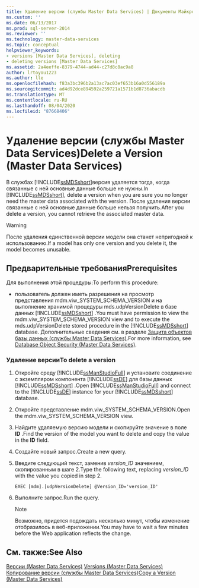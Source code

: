 ```yaml
---
title: Удаление версии (службы Master Data Services) | Документы Майкрософт
ms.custom: ''
ms.date: 06/13/2017
ms.prod: sql-server-2014
ms.reviewer: ''
ms.technology: master-data-services
ms.topic: conceptual
helpviewer_keywords:
- versions [Master Data Services], deleting
- deleting versions [Master Data Services]
ms.assetid: 2a4eeffe-8379-4744-ad44-c27d8c8ac9a8
author: lrtoyou1223
ms.author: lle
ms.openlocfilehash: f83a3bc396b2a13ac7ac03ef653b16a0d556189a
ms.sourcegitcommit: ad4d92dce894592a259721a1571b1d8736abacdb
ms.translationtype: MT
ms.contentlocale: ru-RU
ms.lasthandoff: 08/04/2020
ms.locfileid: "87668406"
---
```

# <a name="delete-a-version-master-data-services"></a><span data-ttu-id="0a96d-102">Удаление версии (службы Master Data Services)</span><span class="sxs-lookup"><span data-stu-id="0a96d-102">Delete a Version (Master Data Services)</span></span>
  <span data-ttu-id="0a96d-103">В службах [!INCLUDE[ssMDSshort](../includes/ssmdsshort-md.md)]версия удаляется тогда, когда связанные с ней основные данные больше не нужны.</span><span class="sxs-lookup"><span data-stu-id="0a96d-103">In [!INCLUDE[ssMDSshort](../includes/ssmdsshort-md.md)], delete a version when you are sure you no longer need the master data associated with the version.</span></span> <span data-ttu-id="0a96d-104">После удаления версии связанные с ней основные данные больше нельзя получить.</span><span class="sxs-lookup"><span data-stu-id="0a96d-104">After you delete a version, you cannot retrieve the associated master data.</span></span>  
  
> [!WARNING]  
>  <span data-ttu-id="0a96d-105">После удаления единственной версии модели она станет непригодной к использованию.</span><span class="sxs-lookup"><span data-stu-id="0a96d-105">If a model has only one version and you delete it, the model becomes unusable.</span></span>  
  
## <a name="prerequisites"></a><span data-ttu-id="0a96d-106">Предварительные требования</span><span class="sxs-lookup"><span data-stu-id="0a96d-106">Prerequisites</span></span>  
 <span data-ttu-id="0a96d-107">Для выполнения этой процедуры:</span><span class="sxs-lookup"><span data-stu-id="0a96d-107">To perform this procedure:</span></span>  
  
-   <span data-ttu-id="0a96d-108">пользователь должен иметь разрешения на просмотр представления mdm.viw_SYSTEM_SCHEMA_VERSION и на выполнение хранимой процедуры mds.udpVersionDelete в базе данных [!INCLUDE[ssMDSshort](../includes/ssmdsshort-md.md)] .</span><span class="sxs-lookup"><span data-stu-id="0a96d-108">You must have permission to view the mdm.viw_SYSTEM_SCHEMA_VERSION view and to execute the mds.udpVersionDelete stored procedure in the [!INCLUDE[ssMDSshort](../includes/ssmdsshort-md.md)] database.</span></span> <span data-ttu-id="0a96d-109">Дополнительные сведения см. в разделе [Защита объектов базы данных (службы Master Data Services)](database-object-security-master-data-services.md).</span><span class="sxs-lookup"><span data-stu-id="0a96d-109">For more information, see [Database Object Security &#40;Master Data Services&#41;](database-object-security-master-data-services.md).</span></span>  
  
### <a name="to-delete-a-version"></a><span data-ttu-id="0a96d-110">Удаление версии</span><span class="sxs-lookup"><span data-stu-id="0a96d-110">To delete a version</span></span>  
  
1.  <span data-ttu-id="0a96d-111">Откройте среду [!INCLUDE[ssManStudioFull](../includes/ssmanstudiofull-md.md)] и установите соединение с экземпляром компонента [!INCLUDE[ssDE](../includes/ssde-md.md)] для базы данных [!INCLUDE[ssMDSshort](../includes/ssmdsshort-md.md)] .</span><span class="sxs-lookup"><span data-stu-id="0a96d-111">Open [!INCLUDE[ssManStudioFull](../includes/ssmanstudiofull-md.md)] and connect to the [!INCLUDE[ssDE](../includes/ssde-md.md)] instance for your [!INCLUDE[ssMDSshort](../includes/ssmdsshort-md.md)] database.</span></span>  
  
2.  <span data-ttu-id="0a96d-112">Откройте представление mdm.viw_SYSTEM_SCHEMA_VERSION.</span><span class="sxs-lookup"><span data-stu-id="0a96d-112">Open the mdm.viw_SYSTEM_SCHEMA_VERSION view.</span></span>  
  
3.  <span data-ttu-id="0a96d-113">Найдите удаляемую версию модели и скопируйте значение в поле **ID** .</span><span class="sxs-lookup"><span data-stu-id="0a96d-113">Find the version of the model you want to delete and copy the value in the **ID** field.</span></span>  
  
4.  <span data-ttu-id="0a96d-114">Создайте новый запрос.</span><span class="sxs-lookup"><span data-stu-id="0a96d-114">Create a new query.</span></span>  
  
5.  <span data-ttu-id="0a96d-115">Введите следующий текст, заменив *version_ID* значением, скопированным в шаге 2.</span><span class="sxs-lookup"><span data-stu-id="0a96d-115">Type the following text, replacing *version_ID* with the value you copied in step 2.</span></span>  
  
    ```  
    EXEC [mdm].[udpVersionDelete] @Version_ID='version_ID'  
    ```  
  
6.  <span data-ttu-id="0a96d-116">Выполните запрос.</span><span class="sxs-lookup"><span data-stu-id="0a96d-116">Run the query.</span></span>  
  
    > [!NOTE]  
    >  <span data-ttu-id="0a96d-117">Возможно, придется подождать несколько минут, чтобы изменение отобразилось в веб-приложении.</span><span class="sxs-lookup"><span data-stu-id="0a96d-117">You may have to wait a few minutes before the Web application reflects the change.</span></span>  
  
## <a name="see-also"></a><span data-ttu-id="0a96d-118">См. также:</span><span class="sxs-lookup"><span data-stu-id="0a96d-118">See Also</span></span>  
 <span data-ttu-id="0a96d-119">[Версии &#40;Master Data Services&#41;](../../2014/master-data-services/versions-master-data-services.md) </span><span class="sxs-lookup"><span data-stu-id="0a96d-119">[Versions &#40;Master Data Services&#41;](../../2014/master-data-services/versions-master-data-services.md) </span></span>  
 [<span data-ttu-id="0a96d-120">Копирование версии (службы Master Data Services)</span><span class="sxs-lookup"><span data-stu-id="0a96d-120">Copy a Version &#40;Master Data Services&#41;</span></span>](../../2014/master-data-services/copy-a-version-master-data-services.md)  
  
  
